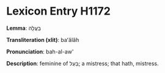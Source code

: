 # Lexicon Entry H1172

**Lemma**: בַּעֲלָה

**Transliteration (xlit)**: baʻălâh

**Pronunciation**: bah-al-aw'

**Description**:
feminine of בַּעַל; a mistress; that hath, mistress.
